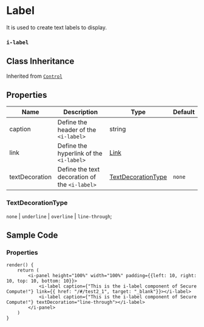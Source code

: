 # Label

It is used to create text labels to display.

### `i-label`

## Class Inheritance

Inherited from [`Control`](components/Control/README.md)

## Properties

| Name           | Description                                   | Type                                             | Default |
| -------------- | --------------------------------------------- | ------------------------------------------------ | ------- |
| caption        | Define the header of the `<i-label>`          | string                                           |         |
| link           | Define the hyperlink of the `<i-label>`       | [Link](components/customdatatype/README.md#link) |         |
| textDecoration | Define the text decoration of the `<i-label>` | [TextDecorationType](#textdecorationtype)        | `none`  |

### TextDecorationType

`none` \| `underline` \| `overline` \| `line-through`;

## Sample Code

### Properties

```typescript(samples/i-label.tsx)
render() {
    return (
        <i-panel height="100%" width="100%" padding={{left: 10, right: 10, top: 10, bottom: 10}}>
            <i-label caption={"This is the i-label component of Secure Compute!"} link={{ href: "/#/test2_1", target: "_blank"}}></i-label>
            <i-label caption={"This is the i-label component of Secure Compute!"} textDecoration="line-through"></i-label>
        </i-panel>
    )
}
```